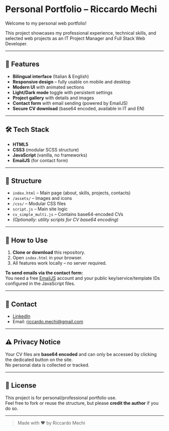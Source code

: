 # Personal Portfolio – Riccardo Mechi

Welcome to my personal web portfolio!

This project showcases my professional experience, technical skills, and selected web projects as an IT Project Manager and Full Stack Web Developer.

---

## 🚀 Features

- **Bilingual interface** (Italian & English)
- **Responsive design** – fully usable on mobile and desktop
- **Modern UI** with animated sections
- **Light/Dark mode** toggle with persistent settings
- **Project gallery** with details and images
- **Contact form** with email sending (powered by EmailJS)
- **Secure CV download** (base64 encoded, available in IT and EN)

---

## 🛠️ Tech Stack

- **HTML5**
- **CSS3** (modular SCSS structure)
- **JavaScript** (vanilla, no frameworks)
- **EmailJS** (for contact form)

---

## 📂 Structure

- `index.html` – Main page (about, skills, projects, contacts)
- `/assets/` – Images and icons
- `/css/` – Modular CSS files
- `script.js` – Main site logic
- `cv_simple_multi.js` – Contains base64-encoded CVs
- *(Optionally: utility scripts for CV base64 encoding)*

---

## 📄 How to Use

1. **Clone or download** this repository.
2. Open `index.html` in your browser.
3. All features work locally – no server required.

**To send emails via the contact form:**  
You need a free [EmailJS](https://www.emailjs.com/) account and your public key/service/template IDs configured in the JavaScript files.

---

## 📧 Contact

- [LinkedIn](https://www.linkedin.com/in/riccardomechi/)
- Email: [riccardo.mechi@gmail.com](mailto:riccardo.mechi@gmail.com)

---

## ⚠️ Privacy Notice

Your CV files are **base64 encoded** and can only be accessed by clicking the dedicated button on the site.  
No personal data is collected or tracked.

---

## 📝 License

This project is for personal/professional portfolio use.  
Feel free to fork or reuse the structure, but please **credit the author** if you do so.

---

> Made with ❤️ by Riccardo Mechi
